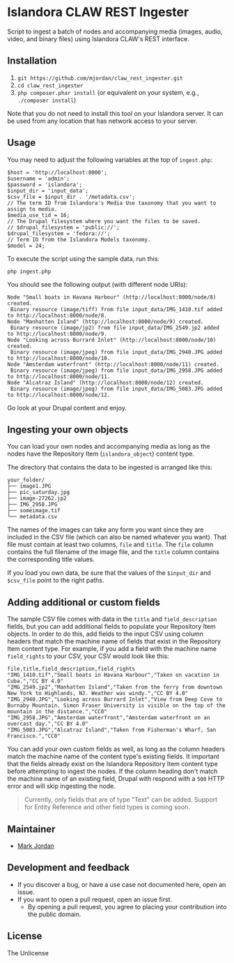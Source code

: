 # Islandora CLAW REST Ingester

Script to ingest a batch of nodes and accompanying media (images, audio, video, and binary files) using Islandora CLAW's REST interface.

## Installation

1. `git https://github.com/mjordan/claw_rest_ingester.git`
1. `cd claw_rest_ingester`
1. `php composer.phar install` (or equivalent on your system, e.g., `./composer install`)

Note that you do not need to install this tool on your Islandora server. It can be used from any location that has network access to your server.

## Usage

You may need to adjust the following variables at the top of `ingest.php`:

```
$host = 'http://localhost:8000';
$username = 'admin';
$password = 'islandora';
$input_dir = 'input_data';
$csv_file = $input_dir . '/metadata.csv';
// The term ID from Islandora's Media Use taxonomy that you want to assign to media.
$media_use_tid = 16;
// The Drupal filesystem where you want the files to be saved.
// $drupal_filesystem = 'public://';
$drupal_filesystem = 'fedora://';
// Term ID from the Islandora Models taxonomy.
$model = 24;
```

To execute the script using the sample data, run this:

`php ingest.php`

You should see the following output (with different node URIs):

```
Node "Small boats in Havana Harbour" (http://localhost:8000/node/8) created.
 Binary resource (image/tiff) from file input_data/IMG_1410.tif added to http://localhost:8000/node/8.
Node "Manhatten Island" (http://localhost:8000/node/9) created.
 Binary resource (image/jp2) from file input_data/IMG_2549.jp2 added to http://localhost:8000/node/9.
Node "Looking across Burrard Inlet" (http://localhost:8000/node/10) created.
 Binary resource (image/jpeg) from file input_data/IMG_2940.JPG added to http://localhost:8000/node/10.
Node "Amsterdam waterfront" (http://localhost:8000/node/11) created.
 Binary resource (image/jpeg) from file input_data/IMG_2958.JPG added to http://localhost:8000/node/11.
Node "Alcatraz Island" (http://localhost:8000/node/12) created.
 Binary resource (image/jpeg) from file input_data/IMG_5083.JPG added to http://localhost:8000/node/12.
```

Go look at your Drupal content and enjoy.

## Ingesting your own objects

You can load your own nodes and accompanying media as long as the nodes have the Repository Item (`islandora_object`) content type.

The directory that contains the data to be ingested is arranged like this:

```
your_folder/
├── image1.JPG
├── pic_saturday.jpg
├── image-27262.jp2
├── IMG_2958.JPG
├── someimage.tif
└── metadata.csv
```

The names of the images can take any form you want since they are included in the CSV file (which can also be named whatever you want). That file must contain at least two columns, `file` and `title`. The `file` column contains the full filename of the image file, and the `title` column contains the corresponding title values.

If you load you own data, be sure that the values of the `$input_dir` and `$csv_file` point to the right paths.

## Adding additional or custom fields

The sample CSV file comes with data in the `title` and `field_description` fields, but you can add additional fields to populate your Repository Item objects. In order to do this, add fields to the input CSV using column headers that match the machine name of fields that exist in the Repository Item content type. For example, if you add a field with the machine name `field_rights` to your CSV, your CSV would look like this:

```
file,title,field_description,field_rights
"IMG_1410.tif","Small boats in Havana Harbour","Taken on vacation in Cuba.","CC BY 4.0"
"IMG_2549.jp2","Manhatten Island","Taken from the ferry from downtown New York to Highlands, NJ. Weather was windy.","CC BY 4.0"
"IMG_2940.JPG","Looking across Burrard Inlet","View from Deep Cove to Burnaby Mountain. Simon Fraser University is visible on the top of the mountain in the distance.","CC0"
"IMG_2958.JPG","Amsterdam waterfront","Amsterdam waterfront on an overcast day.","CC BY 4.0"
"IMG_5083.JPG","Alcatraz Island","Taken from Fisherman's Wharf, San Francisco.","CC0"
```

You can add your own custom fields as well, as long as the column headers match the machine name of the content type's existing fields. It important that the fields already exist on the Islandora Repository Item content type before attempting to ingest the nodes. If the column heading don't match the machine name of an existing field, Drupal with respond with a `500` HTTP error and will skip ingesting the node.

> Currently, only fields that are of type "Text" can be added. Support for Entity Reference and other field types is coming soon.


## Maintainer

* [Mark Jordan](https://github.com/mjordan)

## Development and feedback

* If you discover a bug, or have a use case not documented here, open an issue.
* If you want to open a pull request, open an issue first.
  * By opening a pull request, you agree to placing your contribution into the public domain.

## License

The Unlicense
